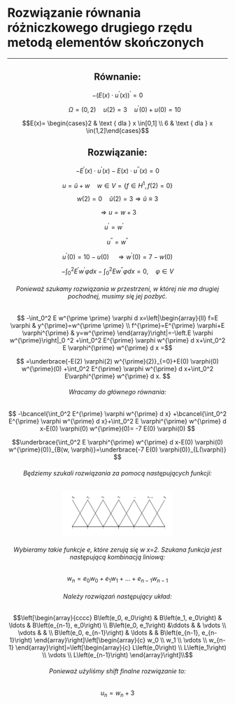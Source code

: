 
# Rozwiązanie równania różniczkowego drugiego rzędu metodą elementów skończonych
--------
<h2 align="center"> Równanie: </h2>


$$ -\left(E(x) \cdot u^{\prime}(x)\right)^{\prime}=0 $$

$$ \quad \quad \Omega=(0,2) \quad u(2)=3 \quad  u^{\prime}(0)+u(0)=10 $$

``` math
E(x)= \begin{cases}2 & \text { dla } x \in[0,1] \\ 6 & \text { dla } x \in(1,2]\end{cases}
```
<h2 align="center"> Rozwiązanie: </h2>

$$ -E^{\prime}(x) \cdot u^{\prime}(x)-E(x) \cdot u^{\prime \prime}(x)=0 $$

``` math
u=\tilde{u}+w  \quad w \in V= \{ f \in H^1, f(2)=0 \}
```
<!-- $$ u=\tilde{u}+w  \quad w \in V= \{ f \in H^1, f(2)=0 \}  $$ -->

$$  w(2)=0 \quad \tilde{u}(2)=3 \Rightarrow \tilde{u} \equiv 3  $$

$$ \Rightarrow u=w+3  $$

$$ u^{\prime}=w^{\prime} \quad $$

$$ u^{\prime \prime}=w^{\prime \prime}  $$

$$ u^{\prime}(0)=10-u(0) \quad \Rightarrow  w^{\prime}(0)=7-w(0) $$

$$ -\int_0^2 E^{\prime} w^{\prime} \varphi d x-\int_0^2 E w^{\prime \prime} \varphi d x=0, \quad \varphi \in V $$

<h6 align="center"> Ponieważ szukamy rozwiązania w przestrzeni, w której nie ma drugiej pochodnej, musimy się jej pozbyć. </h6>

$$ -\int_0^2 E w^{\prime \prime} \varphi d x=\left|\begin{array}{ll}
f=E \varphi & y^{\prime}=w^{\prime \prime} \\
f^{\prime}=E^{\prime} \varphi+E \varphi^{\prime} & y=w^{\prime}
\end{array}\right|=-\left.E \varphi w^{\prime}\right|_0 ^2 +\int_0^2 E^{\prime} \varphi w^{\prime} d x+\int_0^2 E \varphi^{\prime} w^{\prime} d x =$$

$$ =\underbrace{-E(2) \varphi(2) w^{\prime}(2)}_{=0}+E(0) \varphi(0) w^{\prime}(0) +\int_0^2 E^{\prime} \varphi w^{\prime} d x+\int_0^2 E\varphi^{\prime} w^{\prime} d x. $$

<h6 align="center"> Wracamy do głównego równania: </h6>

$$ -\bcancel{\int_0^2 E^{\prime} \varphi w^{\prime} d x} +\bcancel{\int_0^2 E^{\prime} \varphi w^{\prime} d x}+\int_0^2 E \varphi^{\prime} w^{\prime} d x-E(0) \varphi(0) w^{\prime}(0)= -7 E(0) \varphi(0) $$

``` math
\underbrace{\int_0^2 E \varphi^{\prime} w^{\prime} d x-E(0) \varphi(0) w^{\prime}(0)}_{B(w, \varphi)}=\underbrace{-7 E(0) \varphi(0)}_{L(\varphi)} 
```
<h6 align="center"> Będziemy szukali rozwiązania za pomocą następujących funkcji: </h6>

<p align="center">
    <img src="eFunc.jpg" alt="e functions" width="50%">
</p>

<h6 align="center"> Wybieramy takie funkcje e, które zerują się w x=2. Szukana funkcja jest następującą kombinacją liniową:</h6>

$$ w_n=e_0 w_0+e_1 w_1+\ldots+e_{n-1} w_{n-1} $$

<h6 align="center"> Należy rozwiązań następujący układ: </h6>

```math
\left[\begin{array}{cccc}
B\left(e_0, e_0\right) & B\left(e_1, e_0\right) & \ldots & B\left(e_{n-1}, e_0\right) \\
B\left(e_0, e_1\right) &\ddots & & \vdots \\
\vdots & & \\
B\left(e_0, e_{n-1}\right) & \ldots & & B\left(e_{n-1}, e_{n-1}\right)
\end{array}\right]\left[\begin{array}{c}
w_0 \\
w_1 \\
\vdots \\
w_{n-1}
\end{array}\right]=\left[\begin{array}{c}
L\left(e_0\right) \\
L\left(e_1\right) \\
\vdots \\
L\left(e_{n-1}\right)
\end{array}\right]\\
```

<h6 align="center"> Ponieważ użyliśmy shift finalne rozwiązanie to:</h6>

$$ u_n=w_n+3 $$

